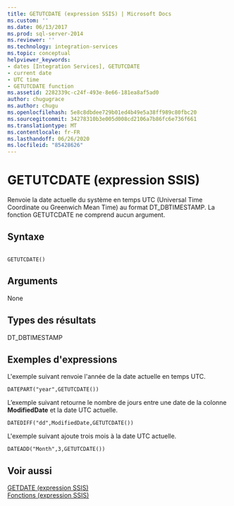```yaml
---
title: GETUTCDATE (expression SSIS) | Microsoft Docs
ms.custom: ''
ms.date: 06/13/2017
ms.prod: sql-server-2014
ms.reviewer: ''
ms.technology: integration-services
ms.topic: conceptual
helpviewer_keywords:
- dates [Integration Services], GETUTCDATE
- current date
- UTC time
- GETUTCDATE function
ms.assetid: 2282339c-c24f-493e-8e66-181ea8af5ad0
author: chugugrace
ms.author: chugu
ms.openlocfilehash: 5e8c8dbdee729b01ed4b49e5a38ff989c80fbc20
ms.sourcegitcommit: 34278310b3e005d008cd2106a7b86fc6e736f661
ms.translationtype: MT
ms.contentlocale: fr-FR
ms.lasthandoff: 06/26/2020
ms.locfileid: "85428626"
---
```

# <a name="getutcdate-ssis-expression"></a>GETUTCDATE (expression SSIS)
  Renvoie la date actuelle du système en temps UTC (Universal Time Coordinate ou Greenwich Mean Time) au format DT_DBTIMESTAMP. La fonction GETUTCDATE ne comprend aucun argument.  
  
## <a name="syntax"></a>Syntaxe  
  
```  
  
GETUTCDATE()  
```  
  
## <a name="arguments"></a>Arguments  
 None  
  
## <a name="result-types"></a>Types des résultats  
 DT_DBTIMESTAMP  
  
## <a name="expression-examples"></a>Exemples d'expressions  
 L'exemple suivant renvoie l'année de la date actuelle en temps UTC.  
  
```  
DATEPART("year",GETUTCDATE())  
```  
  
 L’exemple suivant retourne le nombre de jours entre une date de la colonne **ModifiedDate** et la date UTC actuelle.  
  
```  
DATEDIFF("dd",ModifiedDate,GETUTCDATE())  
```  
  
 L'exemple suivant ajoute trois mois à la date UTC actuelle.  
  
```  
DATEADD("Month",3,GETUTCDATE())  
```  
  
## <a name="see-also"></a>Voir aussi  
 [GETDATE &#40;expression SSIS&#41;](getdate-ssis-expression.md)   
 [Fonctions &#40;expression SSIS&#41;](functions-ssis-expression.md)  
  
  
